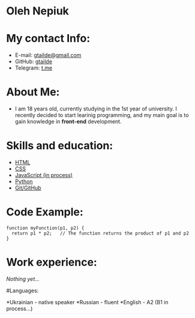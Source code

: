 # Oleh Nepiuk

# My contact Info:

 * E-mail: gtailde@gmail.com
 * GitHub: [gtailde](https://github.com/gtailde)
 * Telegram: [t.me](https://t.me/gtailde)

# About Me:

 * I am 18 years old, currently studying in the 1st year of university. I recently decided to start learinig programming, and my main goal is to gain knowledge 
 in **front-end** development.

 # Skills and education:
 * [HTML](https://www.youtube.com/watch?v=DOEtVdkKwcU&feature=share&si=ELPmzJkDCLju2KnD5oyZMQ)
 * [CSS](https://www.youtube.com/watch?v=SpCUuyZZTp8&feature=share&si=ELPmzJkDCLju2KnD5oyZMQ)
 * [JavaScript (in process)](https://www.youtube.com/watch?v=Bluxbh9CaQ0&feature=share&si=ELPmzJkDCLju2KnD5oyZMQ)
 * [Python](https://www.coursera.org/specializations/python)
 * [Git/GitHub](https://www.youtube.com/watch?v=zZBiln_2FhM&feature=share&si=ELPmzJkDCLju2KnD5oyZMQ)

# Code Example:

```
function myFunction(p1, p2) {
  return p1 * p2;   // The function returns the product of p1 and p2
}
```

# Work experience:

*Nothing yet…* 

#Languages:

 *Ukrainian - native speaker
 *Russian - fluent
 *English - A2 (B1 in process...)